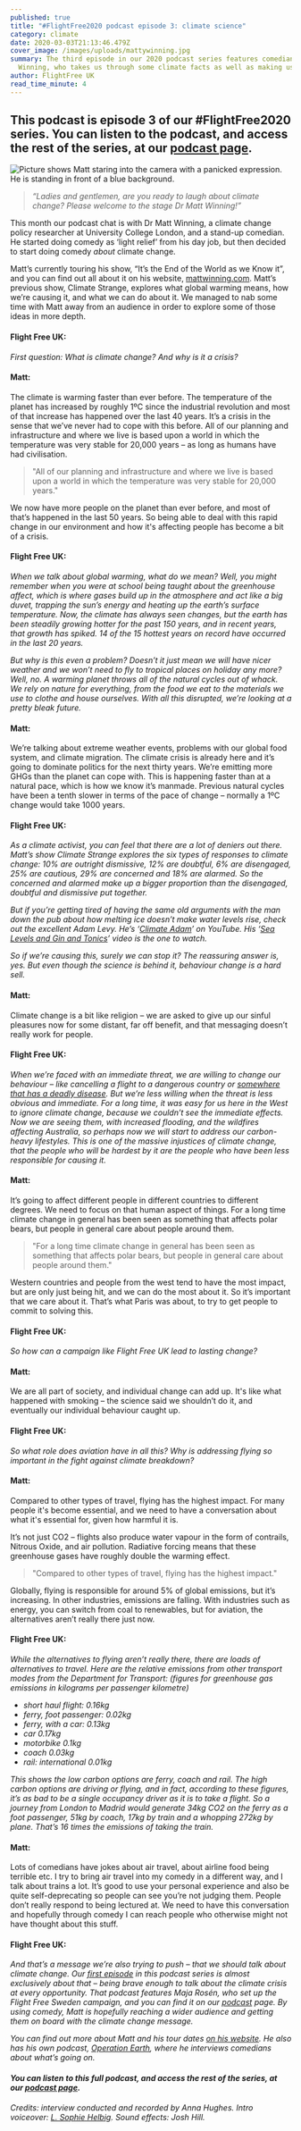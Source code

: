 ```yaml
---
published: true
title: "#FlightFree2020 podcast episode 3: climate science"
category: climate
date: 2020-03-03T21:13:46.479Z
cover_image: /images/uploads/mattywinning.jpg
summary: The third episode in our 2020 podcast series features comedian Dr Matt
  Winning, who takes us through some climate facts as well as making us laugh
author: FlightFree UK
read_time_minute: 4
---
```

## This podcast is episode 3 of our #FlightFree2020 series. You can listen to the podcast, and access the rest of the series, at our [podcast page](https://flightfree.co.uk/podcast/).

![Picture shows Matt staring into the camera with a panicked expression. He is standing in front of a blue background. ](/images/uploads/mattywinning.jpg)

> *“Ladies and gentlemen, are you ready to laugh about climate change? Please welcome to the stage Dr Matt Winning!”*

This month our podcast chat is with Dr Matt Winning, a climate change policy researcher at University College London, and a stand-up comedian. He started doing comedy as ‘light relief’ from his day job, but then decided to start doing comedy *about* climate change.

Matt’s currently touring his show, “It’s the End of the World as we Know it”, and you can find out all about it on his website, [mattwinning.com](www.mattwinning.com). Matt’s previous show, Climate Strange, explores what global warming means, how we’re causing it, and what we can do about it. We managed to nab some time with Matt away from an audience in order to explore some of those ideas in more depth.

#### Flight Free UK:

*First question: What is climate change? And why is it a crisis?*

#### Matt:

The climate is warming faster than ever before. The temperature of the planet has increased by roughly 1ºC since the industrial revolution and most of that increase has happened over the last 40 years. It’s a crisis in the sense that we’ve never had to cope with this before. All of our planning and infrastructure and where we live is based upon a world in which the temperature was very stable for 20,000 years – as long as humans have had civilisation.

> "All of our planning and infrastructure and where we live is based upon a world in which the temperature was very stable for 20,000 years."

We now have more people on the planet than ever before, and most of that’s happened in the last 50 years. So being able to deal with this rapid change in our environment and how it's affecting people has become a bit of a crisis.

#### Flight Free UK:

*When we talk about global warming, what do we mean? Well, you might remember when you were at school being taught about the greenhouse affect, which is where gases build up in the atmosphere and act like a big duvet, trapping the sun’s energy and heating up the earth’s surface temperature. Now, the climate has always seen changes, but the earth has been steadily growing hotter for the past 150 years, and in recent years, that growth has spiked. 14 of the 15 hottest years on record have occurred in the last 20 years.*

*But why is this even a problem? Doesn’t it just mean we will have nicer weather and we won’t need to fly to tropical places on holiday any more? Well, no. A warming planet throws all of the natural cycles out of whack. We rely on nature for everything, from the food we eat to the materials we use to clothe and house ourselves. With all this disrupted, we’re looking at a pretty bleak future.* 

#### Matt:

We’re talking about extreme weather events, problems with our global food system, and climate migration. The climate crisis is already here and it’s going to dominate politics for the next thirty years. We’re emitting more GHGs than the planet can cope with. This is happening faster than at a natural pace, which is how we know it’s manmade. Previous natural cycles have been a tenth slower in terms of the pace of change – normally a 1ºC change would take 1000 years.

#### Flight Free UK:

*As a climate activist, you can feel that there are a lot of deniers out there. Matt’s show Climate Strange explores the six types of responses to climate change: 10% are outright dismissive, 12% are doubtful, 6% are disengaged, 25% are cautious, 29% are concerned and 18% are alarmed. So the concerned and alarmed make up a bigger proportion than the disengaged, doubtful and dismissive put together.*

*But if you’re getting tired of having the same old arguments with the man down the pub about how melting ice doesn’t make water levels rise, check out the excellent Adam Levy. He’s ‘[Climate Adam](https://www.youtube.com/user/ClimateAdam/featured)’ on YouTube. His ‘[Sea Levels and Gin and Tonics](https://www.youtube.com/watch?v=8zx8MOvFLxM)’ video is the one to watch.*

*So if we’re causing this, surely we can stop it? The reassuring answer is, yes. But even though the science is behind it, behaviour change is a hard sell.*

#### Matt:

Climate change is a bit like religion – we are asked to give up our sinful pleasures now for some distant, far off benefit, and that messaging doesn’t really work for people.

#### Flight Free UK:

*When we’re faced with an immediate threat, we are willing to change our behaviour – like cancelling a flight to a dangerous country or [somewhere that has a deadly disease](https://flightfree.co.uk/post/the-global-carbon-health-emergency/). But we’re less willing when the threat is less obvious and immediate. For a long time, it was easy for us here in the West to ignore climate change, because we couldn’t see the immediate effects. Now we are seeing them, with increased flooding, and the wildfires affecting Australia, so perhaps now we will start to address our carbon-heavy lifestyles. This is one of the massive injustices of climate change, that the people who will be hardest by it are the people who have been less responsible for causing it.*

#### Matt:

It’s going to affect different people in different countries to different degrees. We need to focus on that human aspect of things. For a long time climate change in general has been seen as something that affects polar bears, but people in general care about people around them.

> "For a long time climate change in general has been seen as something that affects polar bears, but people in general care about people around them."

Western countries and people from the west tend to have the most impact, but are only just being hit, and we can do the most about it. So it’s important that we care about it. That’s what Paris was about, to try to get people to commit to solving this.

#### Flight Free UK:

*So how can a campaign like Flight Free UK lead to lasting change?*

#### Matt:

We are all part of society, and individual change can add up. It's like what happened with smoking – the science said we shouldn’t do it, and eventually our individual behaviour caught up.

#### Flight Free UK:

*So what role does aviation have in all this? Why is addressing flying so important in the fight against climate breakdown?*

#### Matt:

Compared to other types of travel, flying has the highest impact. For many people it's become essential, and we need to have a conversation about what it's essential for, given how harmful it is.

It’s not just CO2 – flights also produce water vapour in the form of contrails, Nitrous Oxide, and air pollution. Radiative forcing means that these greenhouse gases have roughly double the warming effect.

> "Compared to other types of travel, flying has the highest impact."

Globally, flying is responsible for around 5% of global emissions, but it’s increasing. In other industries, emissions are falling. With industries such as energy, you can switch from coal to renewables, but for aviation, the alternatives aren’t really there just now.

#### Flight Free UK:

*While the alternatives to flying aren’t really there, there are loads of alternatives to travel. Here are the relative emissions from other transport modes from the Department for Transport: (figures for greenhouse gas emissions in kilograms per passenger kilometre)*

* *short haul flight: 0.16kg*
* *ferry, foot passenger: 0.02kg*
* *ferry, with a car: 0.13kg*
* *car 0.17kg*
* *motorbike 0.1kg*
* *coach 0.03kg*
* *rail: international 0.01kg*

*This shows the low carbon options are ferry, coach and rail. The high carbon options are driving or flying, and in fact, according to these figures, it’s as bad to be a single occupancy driver as it is to take a flight. So a journey from London to Madrid would generate 34kg CO2 on the ferry as a foot passenger, 51kg by coach, 17kg by train and a whopping 272kg by plane. That’s 16 times the emissions of taking the train.*

#### Matt:

Lots of comedians have jokes about air travel, about airline food being terrible etc. I try to bring air travel into my comedy in a different way, and I talk about trains a lot. It’s good to use your personal experience and also be quite self-deprecating so people can see you’re not judging them. People don’t really respond to being lectured at. We need to have this conversation and hopefully through comedy I can reach people who otherwise might not have thought about this stuff.

#### Flight Free UK:

*And that’s a message we’re also trying to push – that we should talk about climate change. Our [first episode](https://www.podbean.com/eu/pb-jbxvs-ceec5e) in this podcast series is almost exclusively about that – being brave enough to talk about the climate crisis at every opportunity. That podcast features Maja Rosén, who set up the Flight Free Sweden campaign, and you can find it on our [podcast](https://flightfree.co.uk/podcast/) page. By using comedy, Matt is hopefully reaching a wider audience and getting them on board with the climate change message.*

*You can find out more about Matt and his tour dates [on his website](http://www.mattwinning.com). He also has his own podcast, [Operation Earth](http://www.mattwinning.com/opearthpod), where he interviews comedians about what’s going on.* 

#### ***You can listen to this full podcast, and access the rest of the series, at our [podcast page](https://flightfree.co.uk/podcast/).***

*Credits: interview conducted and recorded by Anna Hughes. Intro voiceover: [L. Sophie Helbig](http://lshelbig.com). Sound effects: Josh Hill.*